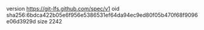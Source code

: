 version https://git-lfs.github.com/spec/v1
oid sha256:6bdca422b05e6f956e5386531ef64da94ec9ed80f05b470f68f9096e06d3929d
size 2242
